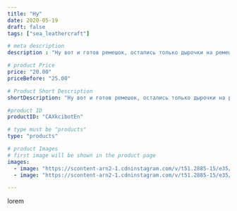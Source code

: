 ```yaml
---
title: "Ну"
date: 2020-05-19
draft: false
tags: ["sea_leathercraft"]

# meta description
description : "Ну вот и готов ремешок, остались только дырочки на ремешке и обратно на руку к хозяину. #handemadeleather #kmv #likecentre #rostov #moskow"

# product Price
price: "20.00"
priceBefore: "25.00"

# Product Short Description
shortDescription: "Ну вот и готов ремешок, остались только дырочки на ремешке и обратно на руку к хозяину. #handemadeleather #kmv #likecentre #rostov #moskow"

#product ID
productID: "CAXkcibotEn"

# type must be "products"
type: "products"

# product Images
# first image will be shown in the product page
images:
  - image: "https://scontent-arn2-1.cdninstagram.com/v/t51.2885-15/e35/p1080x1080/98175416_243966893365528_1936953074563825935_n.jpg?_nc_ht=scontent-arn2-1.cdninstagram.com&_nc_cat=104&_nc_ohc=qNrox8ERdIwAX8wOflZ&tp=1&oh=8ecfa0994d1e216d2b0bf2275a1205c5&oe=605CAFFE&ig_cache_key=MjMxMjQ3NzIxODYyMTcyMjA4NA%3D%3D.2"
  - image: "https://scontent-arn2-1.cdninstagram.com/v/t51.2885-15/e35/p1080x1080/98489909_2730875797195039_1777366356388241136_n.jpg?_nc_ht=scontent-arn2-1.cdninstagram.com&_nc_cat=107&_nc_ohc=LqV5sY-KLicAX84HASC&tp=1&oh=1288817280ea27b34772e6501353b77b&oe=605A7FB4&ig_cache_key=MjMxMjQ3NzIxODYwNDkwMTQ1Nw%3D%3D.2"

---
```

lorem
